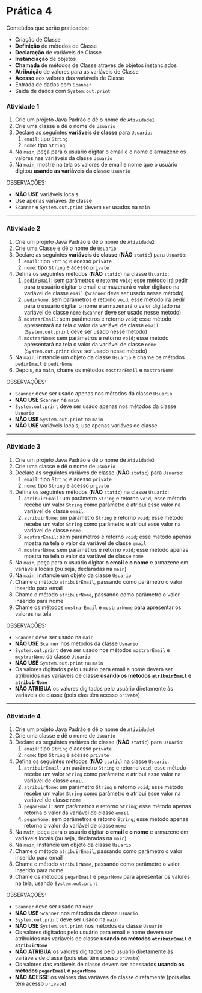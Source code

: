 # Prática 4



Conteúdos que serão praticados:

- Criação de Classe
- **Definição** de métodos de Classe
- **Declaração** de variáveis de Classe
- **Instanciação** de objetos
- **Chamada** de métodos de Classe através de objetos instanciados
- **Atribuição** de valores para as variáveis de Classe
- **Acesso** aos valores das variáveis de Classe
- Entrada de dados com `Scanner`
- Saída de dados com `System.out.print`



### Atividade 1

1. Crie um projeto Java Padrão e dê o nome de `Atividade1`
2. Crie uma classe e dê o nome de `Usuario`
3. Declare as seguintes **variáveis de classe** para `Usuario`:
   1. `email`: tipo `String` 
   2. `nome`: tipo `String`
4. Na `main`, peça para o usuário digitar o email e o nome e armazene os valores nas variáveis da classe `Usuario`
5. Na `main`, mostre na tela os valores de email e nome que o usuário digitou **usando as variáveis da classe** `Usuario`

OBSERVAÇÕES:

- **NÃO USE** variáveis locais
- Use apenas variáves de classe
- `Scanner` e  `System.out.print` devem ser usados na `main`



---



### Atividade 2



1. Crie um projeto Java Padrão e dê o nome de `Atividade2`
2. Crie uma Classe e dê o nome de `Usuario`
3. Declare as seguintes **variáveis de classe** (**NÃO** `static`) para `Usuario`:
   1. `email`: tipo `String` e acesso `private`
   2. `nome`: tipo `String` e acesso `private` 
4. Defina os seguintes métodos (**NÃO** `static`) na classe `Usuario`:
   1. `pedirEmail`: sem parâmetros e retorno `void`; esse método irá pedir para o usuário digitar o email e armazenará o valor digitado na variável de classe `email`  (`Scanner` deve ser usado nesse método)
   2. `pedirNome`: sem parâmetros e retorno `void`; esse método irá pedir para o usuário digitar o nome e armazenará o valor digitado na variável de classe `nome` (`Scanner` deve ser usado nesse método)
   3. `mostrarEmail`: sem parâmetros e retorno `void`; esse método apresentará na tela o valor da variável de classe `email` (`System.out.print` deve ser usado nesse método)
   4. `mostrarNome`: sem parâmetros e retorno `void`; esse método apresentará na tela o valor da variável de classe `nome` (`System.out.print` deve ser usado nesse método)
5. Na `main`, instancie um objeto da classe `Usuario` e chame os métodos `pedirEmail` e `pedirNome`
6. Depois, na `main`, chame os métodos `mostrarEmail` e `mostrarNome` 

OBSERVAÇÕES:

- `Scanner` deve ser usado apenas nos métodos da classe `Usuario` 
- **NÃO USE** `Scanner` na `main` 
- `System.out.print` deve ser usado apenas nos métodos da classe `Usuario` 
- **NÃO USE** `System.out.print` na `main` 
- **NÃO USE** variáveis locais; use apenas variáves de classe



---



### Atividade 3



1. Crie um projeto Java Padrão e dê o nome de `Atividade3`
2. Crie uma classe e dê o nome de `Usuario` 
3. Declare as seguintes variáves de classe (**NÃO** `static`) para `Usuario`:
   1. `email`: tipo `String` e acesso `private` 
   2. `nome`: tipo `String` e acesso `private` 
4. Defina os seguintes métodos (**NÃO** `static`) na classe `Usuario`:
   1. `atribuirEmail`: um parâmetro `String` e retorno `void`; esse método recebe um valor `String` como parâmetro e atribui esse valor na variável de classe `email`
   2. `atribuirNome`: um parâmetro `String` e retorno `void`; esse método recebe um valor `String` como parâmetro e atribui esse valor na variável de classe `nome`
   3. `mostrarEmail`: sem parâmetros e retorno `void`; esse método apenas mostra na tela o valor da variável de classe `email`
   4. `mostrarNome`: sem parâmetros e retorno `void`; esse método apenas mostra na tela o valor da variável de classe `nome`
5. Na `main`, peça para o usuário digitar **o email e o nome** e armazene em variáveis locais (ou seja, declaradas na `main`)
6. Na `main`, instancie um objeto da classe `Usuario`
7. Chame o método `atribuirEmail`, passando como parâmetro o valor inserido para email
8. Chame o método `atribuirNome`, passando como parâmetro o valor inserido para nome
9. Chame os métodos `mostrarEmail` e `mostrarNome` para apresentar os valores na tela

OBSERVAÇÕES:

- `Scanner` deve ser usado na `main` 
- **NÃO USE** `Scanner` nos métodos da classe `Usuario`
- `System.out.print` deve ser usado nos métodos `mostrarEmail`  e `mostrarNome` da classe `Usuario` 
- **NÃO USE** `System.out.print` na `main` 
- Os valores digitados pelo usuário para email e nome devem ser atribuídos nas variáveis de classe **usando os métodos `atribuirEmail` e `atribuirNome`**
- **NÃO ATRIBUA** os valores digitados pelo usuário diretamente às variáveis de classe (pois elas têm acesso `private`)



---



### Atividade 4



1. Crie um projeto Java Padrão e dê o nome de `Atividade4`
2. Crie uma classe e dê o nome de `Usuario` 
3. Declare as seguintes variáves de classe (**NÃO** `static`) para `Usuario`:
   1. `email`: tipo `String` e acesso `private` 
   2. `nome`: tipo `String` e acesso `private` 
4. Defina os seguintes métodos (**NÃO** `static`) na classe `Usuario`:
   1. `atribuirEmail`: um parâmetro `String` e retorno `void`; esse método recebe um valor `String` como parâmetro e atribui esse valor na variável de classe `email`
   2. `atribuirNome`: um parâmetro `String` e retorno `void`; esse método recebe um valor `String` como parâmetro e atribui esse valor na variável de classe `nome`
   3. `pegarEmail`: sem parâmetros e retorno `String`; esse método apenas retorna o valor da variável de classe `email`
   4. `pegarNome`: sem parâmetros e retorno `String`; esse método apenas retorna o valor da variável de classe `nome`
5. Na `main`, peça para o usuário digitar **o email e o nome** e armazene em variáveis locais (ou seja, declaradas na `main`)
6. Na `main`, instancie um objeto da classe `Usuario`
7. Chame o método `atribuirEmail`, passando como parâmetro o valor inserido para email
8. Chame o método `atribuirNome`, passando como parâmetro o valor inserido para nome
9. Chame os métodos `pegarEmail` e `pegarNome` para apresentar os valores na tela, usando `System.out.print` 

OBSERVAÇÕES:

- `Scanner` deve ser usado na `main` 
- **NÃO USE** `Scanner` nos métodos da classe `Usuario`
- `System.out.print` deve ser usado na `main`
- **NÃO USE** `System.out.print` nos métodos da classe `Usuario` 
- Os valores digitados pelo usuário para email e nome devem ser atribuídos nas variáveis de classe **usando os métodos `atribuirEmail` e `atribuirNome`**
- **NÃO ATRIBUA** os valores digitados pelo usuário diretamente às variáveis de classe (pois elas têm acesso `private`)
- Os valores das variáveis de classe devem ser acessados **usando os métodos `pegarEmail` e `pegarNome`**
- **NÃO ACESSE** os valores das variáves de classe diretamente (pois elas têm acesso `private`)